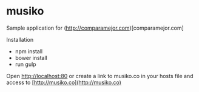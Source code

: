 # musiko

Sample application for (http://comparamejor.com)[comparamejor.com]

Installation

- npm install
- bower install
- run gulp

Open [http://localhost:80](http://localhost:80) or create a link to musiko.co in your hosts file and access to [http://musiko.co](http://musiko.co)
